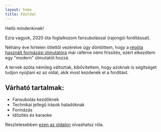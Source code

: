 ```yaml
---
layout: home
title: Főoldal
---
```


Helló mindenkinek!


Ezra vagyok, 2020 óta foglalkozom fansubolással (rajongói fordítással).

Néhány éve hirtelen ötlettől vezérelve úgy döntöttem, hogy a [régóta használt formázási útmutatóra](https://aegiformazas.wordpress.com/)
már ráférne némi frissítés, ezért elkezdtem egy "modern" útmutatót hozzá.

A tervek azóta némileg változtak, kibővítettem, hogy azoknak is segítséget tudjon nyújtani ez az oldal, akik most kezdenék el a fordítást.


## Várható tartalmak:

- Fansubolás kezdőknek
- Technikai jellegű írások haladóknak
- Formázás
- Időzítés és karaoke

Részletesebben [ezen az oldalon](https://github.com/SHSLEzra/shslezra.github.io) olvashatsz róla.
